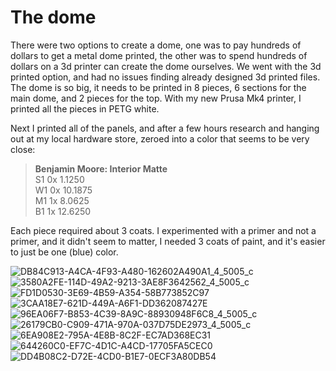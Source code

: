 # The dome

There were two options to create a dome, one was to pay hundreds of dollars to get a metal dome printed, the other was to spend hundreds of dollars on a 3d printer can create the dome ourselves. We went with the 3d printed option, and had no issues finding already designed 3d printed files. The dome is so big, it needs to be printed in 8 pieces, 6 sections for the main dome, and 2 pieces for the top. With my new Prusa Mk4 printer, I printed all the pieces in PETG white. 

Next I printed all of the panels, and after a few hours research and hanging out at my local hardware store, zeroed into a color that seems to be very close: 

> **Benjamin Moore: Interior Matte**<br>
> S1 0x 1.1250<br>
> W1 0x 10.1875<br>
> M1 1x 8.0625<br>
> B1 1x 12.6250<br>

Each piece required about 3 coats. I experimented with a primer and not a primer, and it didn't seem to matter, I needed 3 coats of paint, and it's easier to just be one (blue) color.

![DB84C913-A4CA-4F93-A480-162602A490A1_4_5005_c](https://github.com/samsmithnz/R2D2/assets/8389039/e6049dbc-9a01-4a91-9163-45de5b677dbc)
![3580A2FE-114D-49A2-9213-3AE8F3642562_4_5005_c](https://github.com/samsmithnz/R2D2/assets/8389039/fd487ee6-a4c1-4cc8-9cc8-8e4f96d92e9f)
![FD1D0530-3E69-4B59-A354-58B773852C97](https://github.com/samsmithnz/R2D2/assets/8389039/4c45b76a-0895-4863-ae09-830d96b0a166)
![3CAA18E7-621D-449A-A6F1-DD362087427E](https://github.com/samsmithnz/R2D2/assets/8389039/efcf218d-38e9-47a3-bae9-01067c311abb)
![96EA06F7-B853-4C39-8A9C-88930948F6C8_4_5005_c](https://github.com/samsmithnz/R2D2/assets/8389039/15675ef9-0ef4-47af-8e8d-dfe89a27b511)
![26179CB0-C909-471A-970A-037D75DE2973_4_5005_c](https://github.com/samsmithnz/R2D2/assets/8389039/39c2b0b9-89f8-4215-873c-59b3643d7ecb)
![6EA908E2-795A-4E8B-8C2F-EC7AD368EC31](https://github.com/samsmithnz/R2D2/assets/8389039/2afe4189-f9a5-4a36-b80c-b1cc1bcd1d21)
![644260C0-EF7C-4D1C-A4CD-17705FA5CEC0](https://github.com/samsmithnz/R2D2/assets/8389039/cb1984d9-9d21-4cb5-9a6b-1423629f1995)
![DD4B08C2-D72E-4CD0-B1E7-0ECF3A80DB54](https://github.com/samsmithnz/R2D2/assets/8389039/dec83c6d-3b54-4f10-a724-8a2ef9174a61)
